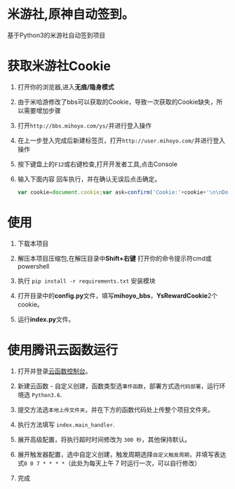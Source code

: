 # 米游社,原神自动签到。
基于Python3的米游社自动签到项目

# 获取米游社Cookie

1. 打开你的浏览器,进入**无痕/隐身模式**

2. 由于米哈游修改了bbs可以获取的Cookie，导致一次获取的Cookie缺失，所以需要增加步骤

3. 打开`http://bbs.mihoyo.com/ys/`并进行登入操作

4. 在上一步登入完成后新建标签页，打开`http://user.mihoyo.com/`并进行登入操作

5. 按下键盘上的`F12`或右键检查,打开开发者工具,点击Console

6. 输入下面内容 回车执行，并在确认无误后点击确定。
    ```javascript
   var cookie=document.cookie;var ask=confirm('Cookie:'+cookie+'\n\nDo you want to copy the cookie to the clipboard?');if(ask==true){copy(cookie);msg=cookie}else{msg='Cancel'}
   ```

# 使用
1. 下载本项目

2. 解压本项目压缩包,在解压目录中**Shift+右键** 打开你的命令提示符cmd或powershell

3. 执行 `pip install -r requirements.txt` 安装模块

4. 打开目录中的**config.py**文件，填写**mihoyo_bbs**，**YsRewardCookie**2个cookie。

5. 运行**index.py**文件。

# 使用腾讯云函数运行

1. 打开并登录[云函数控制台](https://console.cloud.tencent.com/scf/list)。

2. 新建云函数 - 自定义创建，函数类型选`事件函数`，部署方式选`代码部署`，运行环境选 `Python3.6`.

3. 提交方法选`本地上传文件夹`，并在下方的函数代码处上传整个项目文件夹。

4. 执行方法填写 `index.main_handler`.

5. 展开高级配置，将执行超时时间修改为 `300 秒`，其他保持默认。

6. 展开触发器配置，选中自定义创建，触发周期选择`自定义触发周期`，并填写表达式`0 0 7 * * * *`（此处为每天上午 7 时运行一次，可以自行修改）

7. 完成
